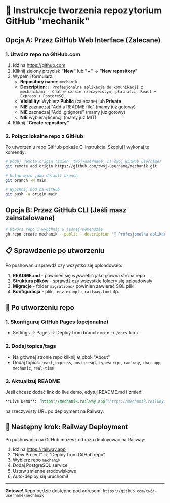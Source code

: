 # 🚀 Instrukcje tworzenia repozytorium GitHub "mechanik"

## Opcja A: Przez GitHub Web Interface (Zalecane)

### 1. Utwórz repo na GitHub.com
1. Idź na https://github.com
2. Kliknij zielony przycisk **"New"** lub **"+"** → **"New repository"**
3. Wypełnij formularz:
   - **Repository name**: `mechanik`
   - **Description**: `🔧 Profesjonalna aplikacja do komunikacji z mechanikami - Chat w czasie rzeczywistym, płatności, React + Express + PostgreSQL`
   - **Visibility**: Wybierz **Public** (zalecane) lub **Private**
   - **NIE** zaznaczaj "Add a README file" (mamy już gotowy)
   - **NIE** zaznaczaj "Add .gitignore" (mamy już gotowy)
   - **NIE** wybieraj licencji (mamy już MIT)
4. Kliknij **"Create repository"**

### 2. Połącz lokalne repo z GitHub
Po utworzeniu repo GitHub pokaże Ci instrukcje. Skopiuj i wykonaj te komendy:

```bash
# Dodaj remote origin (zmień 'twój-username' na swój GitHub username)
git remote add origin https://github.com/twój-username/mechanik.git

# Ustaw main jako default branch
git branch -M main

# Wypchnij kod na GitHub
git push -u origin main
```

## Opcja B: Przez GitHub CLI (Jeśli masz zainstalowane)

```bash
# Utwórz repo i wypchnij w jednej komendzie
gh repo create mechanik --public --description "🔧 Profesjonalna aplikacja do komunikacji z mechanikami - Chat w czasie rzeczywistym, płatności, React + Express + PostgreSQL" --push
```

## 📋 Sprawdzenie po utworzeniu

Po pushowaniu sprawdź czy wszystko się uploadowało:

1. **README.md** - powinien się wyświetlić jako główna strona repo
2. **Struktura plików** - sprawdź czy wszystkie foldery się uploadowały
3. **Migracje** - folder `migrations/` powinien zawierać SQL pliki
4. **Konfiguracja** - pliki `.env.example`, `railway.toml` itp.

## 🔗 Po utworzeniu repo

### 1. Skonfiguruj GitHub Pages (opcjonalne)
- Settings → Pages → Deploy from branch: `main` → `/docs` lub `/`

### 2. Dodaj topics/tags
- Na głównej stronie repo kliknij ⚙️ obok "About"
- Dodaj topics: `react`, `express`, `postgresql`, `typescript`, `railway`, `chat-app`, `mechanic`, `real-time`

### 3. Aktualizuj README
Jeśli chcesz dodać link do live demo, edytuj README.md i zmień:
```markdown
**Live Demo**: [https://mechanik.railway.app](https://mechanik.railway.app)
```
na rzeczywisty URL po deployment na Railway.

## 🚄 Następny krok: Railway Deployment

Po pushowaniu na GitHub możesz od razu deployować na Railway:

1. Idź na https://railway.app
2. "New Project" → "Deploy from GitHub repo"
3. Wybierz repo `mechanik`
4. Dodaj PostgreSQL service
5. Ustaw zmienne środowiskowe
6. Auto-deploy się uruchomi!

---

**Gotowe!** Repo będzie dostępne pod adresem: `https://github.com/twój-username/mechanik`
